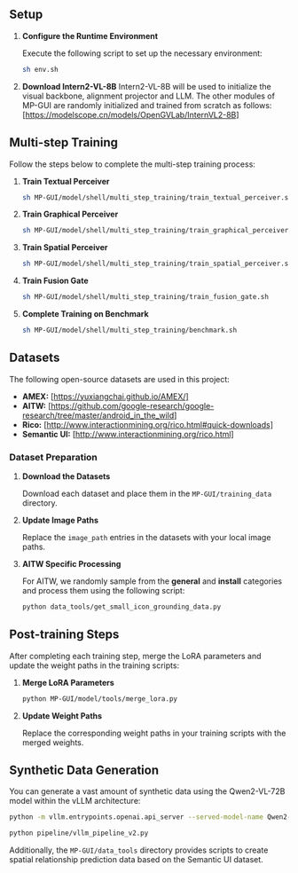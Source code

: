
## Setup

1. **Configure the Runtime Environment**

   Execute the following script to set up the necessary environment:

   ```bash
   sh env.sh
   ```

2. **Download Intern2-VL-8B**
Intern2-VL-8B will be used to initialize the visual backbone, alignment projector and LLM. The other modules of MP-GUI are randomly initialized and trained from scratch as follows:
   [https://modelscope.cn/models/OpenGVLab/InternVL2-8B]

## Multi-step Training

Follow the steps below to complete the multi-step training process:

1. **Train Textual Perceiver**

   ```bash
   sh MP-GUI/model/shell/multi_step_training/train_textual_perceiver.sh
   ```

2. **Train Graphical Perceiver**

   ```bash
   sh MP-GUI/model/shell/multi_step_training/train_graphical_perceiver.sh
   ```

3. **Train Spatial Perceiver**

   ```bash
   sh MP-GUI/model/shell/multi_step_training/train_spatial_perceiver.sh
   ```

4. **Train Fusion Gate**

   ```bash
   sh MP-GUI/model/shell/multi_step_training/train_fusion_gate.sh
   ```

5. **Complete Training on Benchmark**

   ```bash
   sh MP-GUI/model/shell/multi_step_training/benchmark.sh
   ```

## Datasets

The following open-source datasets are used in this project:

- **AMEX:** [https://yuxiangchai.github.io/AMEX/]
- **AITW:** [https://github.com/google-research/google-research/tree/master/android_in_the_wild]
- **Rico:** [http://www.interactionmining.org/rico.html#quick-downloads]
- **Semantic UI:** [http://www.interactionmining.org/rico.html]

### Dataset Preparation

1. **Download the Datasets**

   Download each dataset and place them in the `MP-GUI/training_data` directory.

2. **Update Image Paths**

   Replace the `image_path` entries in the datasets with your local image paths.

3. **AITW Specific Processing**

   For AITW, we randomly sample from the **general** and **install** categories and process them using the following script:

   ```bash
   python data_tools/get_small_icon_grounding_data.py
   ```

## Post-training Steps

After completing each training step, merge the LoRA parameters and update the weight paths in the training scripts:

1. **Merge LoRA Parameters**

   ```bash
   python MP-GUI/model/tools/merge_lora.py
   ```

2. **Update Weight Paths**

   Replace the corresponding weight paths in your training scripts with the merged weights.

## Synthetic Data Generation

You can generate a vast amount of synthetic data using the Qwen2-VL-72B model within the vLLM architecture:
```bash
python -m vllm.entrypoints.openai.api_server --served-model-name Qwen2-VL-72B-Instruct --model Qwen/Qwen2-VL-72B-Instruct -tp 8
```
```bash
python pipeline/vllm_pipeline_v2.py
```

Additionally, the `MP-GUI/data_tools` directory provides scripts to create spatial relationship prediction data based on the Semantic UI dataset.

